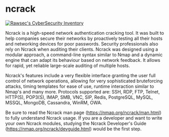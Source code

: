# ncrack

[![Rawsec's CyberSecurity Inventory](http://list.rawsec.ml/img/badges/Rawsec-inventoried-FF5050_flat-square.svg)](http://list.rawsec.ml/tools.html#Ncrack)

Ncrack is a high-speed network authentication cracking tool. It was built to help companies secure their networks by proactively testing all their hosts and networking devices for poor passwords. Security professionals also rely on Ncrack when auditing their clients. Ncrack was designed using a modular approach, a command-line syntax similar to Nmap and a dynamic engine that can adapt its behaviour based on network feedback. It allows for rapid, yet reliable large-scale auditing of multiple hosts.

Ncrack's features include a very flexible interface granting the user full control of network operations, allowing for very sophisticated bruteforcing attacks, timing templates for ease of use, runtime interaction similar to Nmap's and many more. Protocols supported are: SSH, RDP, FTP, Telnet, HTTP(S), POP3(S), IMAP, SMB, VNC, SIP, Redis, PostgreSQL, MySQL, MSSQL, MongoDB, Cassandra, WinRM, OWA.

Be sure to read the Ncrack man page (https://nmap.org/ncrack/man.html) to fully understand Ncrack usage. If you are a developer and want to write your own Ncrack modules, studying the Ncrack Developer's Guide (https://nmap.org/ncrack/devguide.html) would be the first step.

